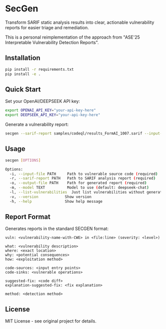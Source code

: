 # SecGen

Transform SARIF static analysis results into clear, actionable vulnerability reports for easier triage and remediation.

This is a personal reimplementation of the approach from "ASE'25 Interpretable Vulnerability Detection Reports".

## Installation

```bash
pip install -r requirements.txt
pip install -e .
```

## Quick Start

Set your OpenAI/DEEPSEEK API key:
```bash
export OPENAI_API_KEY="your-api-key-here"
export DEEPSEEK_API_KEY="your-api-key-here"
```

Generate a vulnerability report:
```bash
secgen --sarif-report samples/codeql/results_FormAI_1007.sarif --input-file samples/FormAI_1007.c -o report.txt
```

## Usage

```bash
secgen [OPTIONS]

Options:
  -i, --input-file PATH     Path to vulnerable source code (required)
  -r, --sarif-report PATH   Path to SARIF analysis report (required)  
  -o, --output-file PATH    Path for generated report (required)
  -m, --model TEXT          Model to use (default: deepseek-chat)
  -l, --list-vulnerabilities  Just list vulnerabilities without generating report
  -v, --version            Show version
  -h, --help               Show help message
```

## Report Format

Generates reports in the standard SECGEN format:

```
vuln: <vulnerability-name-with-CWE> in <file:line> (severity: <level>)

what: <vulnerability description>
where: <exact location>  
why: <potential consequences>
how: <exploitation method>

code-sources: <input entry points>
code-sinks: <vulnerable operations>

suggested-fix: <code diff>
explanation-suggested-fix: <fix explanation>

method: <detection method>
```

## License

MIT License - see original project for details.

